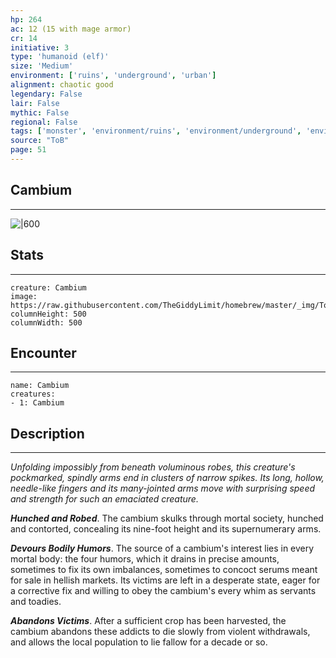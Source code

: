```yaml
---
hp: 264
ac: 12 (15 with mage armor)
cr: 14
initiative: 3
type: 'humanoid (elf)'    
size: 'Medium'
environment: ['ruins', 'underground', 'urban']
alignment: chaotic good
legendary: False
lair: False
mythic: False
regional: False
tags: ['monster', 'environment/ruins', 'environment/underground', 'environment/urban']
source: "ToB"
page: 51
---
```


## Cambium
---

![|600](https://raw.githubusercontent.com/TheGiddyLimit/homebrew/master/_img/ToB/Cambium.webp)

## Stats
---

```statblock
creature: Cambium
image: https://raw.githubusercontent.com/TheGiddyLimit/homebrew/master/_img/ToB/token/Cambium.png
columnHeight: 500
columnWidth: 500
```

## Encounter
---

```encounter-table
name: Cambium
creatures:
- 1: Cambium
```

## Description
---
_Unfolding impossibly from beneath voluminous robes, this creature's pockmarked, spindly arms end in clusters of narrow spikes. Its long, hollow, needle-like fingers and its many-jointed arms move with surprising speed and strength for such an emaciated creature._

**_Hunched and Robed_**. The cambium skulks through mortal society, hunched and contorted, concealing its nine-foot height and its supernumerary arms.

**_Devours Bodily Humors_**. The source of a cambium's interest lies in every mortal body: the four humors, which it drains in precise amounts, sometimes to fix its own imbalances, sometimes to concoct serums meant for sale in hellish markets. Its victims are left in a desperate state, eager for a corrective fix and willing to obey the cambium's every whim as servants and toadies.

**_Abandons Victims_**. After a sufficient crop has been harvested, the cambium abandons these addicts to die slowly from violent withdrawals, and allows the local population to lie fallow for a decade or so.






